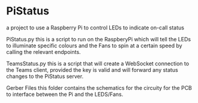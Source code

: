 # PiStatus
a project to use a Raspberry Pi to control LEDs to indicate on-call status

PiStatus.py
this is a script to run on the RaspberyPi which will tell the LEDs to illuminate specific colours and the Fans to spin at a certain speed by calling the relevant endpoints. 

TeamsStatus.py
this is a script that will create a WebSocket connection to the Teams client, provided the key is valid and will forward any status changes to the PiStatus server.

Gerber Files
this folder contains the schematics for the circuity for the PCB to interface between the Pi and the LEDS/Fans.
